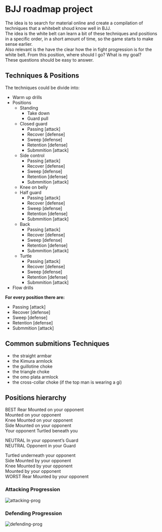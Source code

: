# BJJ roadmap project 

The idea is to search for material online and create a compilation of techniques that a whitebelt shoud know well in BJJ. \
The idea is the white belt can learn a bit of these techniques and positions in a specific order, in a short amount of time, so the game starts to make sense earlier.\
Also relevant is the have the clear how the in fight progression is for the white belt. From this position, where should I go? What is my goal? \
 These questions should be easy to answer.

## Techniques & Positions
The techniques could be divide into:
- Warm up drills
- Positions
    - Standing
        - Take down
        - Guard pull
    - Closed guard
        - Passing [attack]
        - Recover [defense]
        - Sweep [defense]
        - Retention [defense]
        - Submmition [attack]
    - Side control
        - Passing [attack]
        - Recover [defense]
        - Sweep [defense]
        - Retention [defense]
        - Submmition [attack]
    - Knee on belly
    - Half guard
        - Passing [attack]
        - Recover [defense]
        - Sweep [defense]
        - Retention [defense]
        - Submmition [attack]
    - Back
        - Passing [attack]
        - Recover [defense]
        - Sweep [defense]
        - Retention [defense]
        - Submmition [attack] 
    - Turtle
        - Passing [attack]
        - Recover [defense]
        - Sweep [defense]
        - Retention [defense]
        - Submmition [attack]
- Flow drills

**For every position there are:** 
- Passing [attack]
- Recover [defense]
- Sweep [defense]
- Retention [defense]
- Submmition [attack]

## Common submitions Techniques
- the straight armbar
- the Kimura armlock
- the guillotine choke
- the triangle choke
- the omo plata armlock
- the cross-collar choke (if the top man is wearing a gi)

## Positions hierarchy

BEST Rear Mounted on your opponent \
Mounted on your opponent \
Knee Mounted on your opponent \
Side Mounted on your opponent \
Your opponent Turtled beneath you 

NEUTRAL In your opponent’s Guard \
NEUTRAL Opponent in your Guard 

Turtled underneath your opponent \
Side Mounted by your opponent \
Knee Mounted by your opponent \
Mounted by your opponent \
WORST Rear Mounted by your opponent 


### Attacking Progression
![attacking-prog](./blog/_post//data/image.png)
### Defending Progression
![defending-prog](./blog/_post/data/image-1.png)

